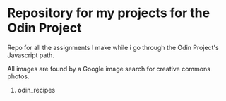 # Repository for my projects for the Odin Project

Repo for all the assignments I make while i go through the Odin Project's Javascript path.

All images are found by a Google image search for creative commons photos.

1. odin_recipes
